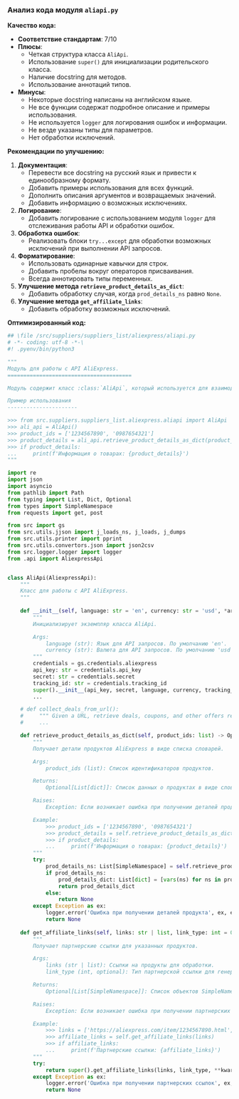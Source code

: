 ### **Анализ кода модуля `aliapi.py`**

**Качество кода:**

- **Соответствие стандартам**: 7/10
- **Плюсы**:
    - Четкая структура класса `AliApi`.
    - Использование `super()` для инициализации родительского класса.
    - Наличие docstring для методов.
    - Использование аннотаций типов.
- **Минусы**:
    - Некоторые docstring написаны на английском языке.
    - Не все функции содержат подробное описание и примеры использования.
    - Не используется `logger` для логирования ошибок и информации.
    - Не везде указаны типы для параметров.
    - Нет обработки исключений.

**Рекомендации по улучшению:**

1.  **Документация**:
    - Перевести все docstring на русский язык и привести к единообразному формату.
    - Добавить примеры использования для всех функций.
    - Дополнить описания аргументов и возвращаемых значений.
    - Добавить информацию о возможных исключениях.
2.  **Логирование**:
    - Добавить логирование с использованием модуля `logger` для отслеживания работы API и обработки ошибок.
3.  **Обработка ошибок**:
    - Реализовать блоки `try...except` для обработки возможных исключений при выполнении API запросов.
4.  **Форматирование**:
    - Использовать одинарные кавычки для строк.
    - Добавить пробелы вокруг операторов присваивания.
    - Всегда аннотировать типы переменных.
5.  **Улучшение метода `retrieve_product_details_as_dict`**:
    - Добавить обработку случая, когда `prod_details_ns` равно `None`.
6.  **Улучшение метода `get_affiliate_links`**:
    - Добавить обработку возможных исключений.

**Оптимизированный код:**

```python
## \file /src/suppliers/suppliers_list/aliexpress/aliapi.py
# -*- coding: utf-8 -*-\
#! .pyenv/bin/python3

"""
Модуль для работы с API AliExpress.
=======================================

Модуль содержит класс :class:`AliApi`, который используется для взаимодействия с API AliExpress для получения информации о товарах и партнерских ссылок.

Пример использования
----------------------

>>> from src.suppliers.suppliers_list.aliexpress.aliapi import AliApi
>>> ali_api = AliApi()
>>> product_ids = ['1234567890', '0987654321']
>>> product_details = ali_api.retrieve_product_details_as_dict(product_ids)
>>> if product_details:
...     print(f'Информация о товарах: {product_details}')
"""

import re
import json
import asyncio
from pathlib import Path
from typing import List, Dict, Optional
from types import SimpleNamespace
from requests import get, post

from src import gs
from src.utils.jjson import j_loads_ns, j_loads, j_dumps
from src.utils.printer import pprint
from src.utils.convertors.json import json2csv
from src.logger.logger import logger
from .api import AliexpressApi


class AliApi(AliexpressApi):
    """
    Класс для работы с API AliExpress.
    """
    
    def __init__(self, language: str = 'en', currency: str = 'usd', *args, **kwargs):
        """
        Инициализирует экземпляр класса AliApi.

        Args:
            language (str): Язык для API запросов. По умолчанию 'en'.
            currency (str): Валюта для API запросов. По умолчанию 'usd'.
        """
        credentials = gs.credentials.aliexpress
        api_key: str = credentials.api_key
        secret: str = credentials.secret
        tracking_id: str = credentials.tracking_id
        super().__init__(api_key, secret, language, currency, tracking_id)
        ...

    # def collect_deals_from_url():
    #     """ Given a URL, retrieve deals, coupons, and other offers received from AliExpress"""
    #     ...

    def retrieve_product_details_as_dict(self, product_ids: list) -> Optional[List[dict]]:
        """
        Получает детали продуктов AliExpress в виде списка словарей.

        Args:
            product_ids (list): Список идентификаторов продуктов.

        Returns:
            Optional[List[dict]]: Список данных о продуктах в виде словарей или None в случае ошибки.

        Raises:
            Exception: Если возникает ошибка при получении деталей продукта.

        Example:
            >>> product_ids = ['1234567890', '0987654321']
            >>> product_details = self.retrieve_product_details_as_dict(product_ids)
            >>> if product_details:
            ...     print(f'Информация о товарах: {product_details}')
        """
        try:
            prod_details_ns: List[SimpleNamespace] = self.retrieve_product_details(product_ids)
            if prod_details_ns:
                prod_details_dict: List[dict] = [vars(ns) for ns in prod_details_ns]
                return prod_details_dict
            else:
                return None
        except Exception as ex:
            logger.error('Ошибка при получении деталей продукта', ex, exc_info=True)
            return None
    
    def get_affiliate_links(self, links: str | list, link_type: int = 0, **kwargs) -> Optional[List[SimpleNamespace]]:
        """
        Получает партнерские ссылки для указанных продуктов.

        Args:
            links (str | list): Ссылки на продукты для обработки.
            link_type (int, optional): Тип партнерской ссылки для генерации. По умолчанию 0.

        Returns:
            Optional[List[SimpleNamespace]]: Список объектов SimpleNamespace, содержащих партнерские ссылки, или None в случае ошибки.

        Raises:
            Exception: Если возникает ошибка при получении партнерских ссылок.

        Example:
            >>> links = ['https://aliexpress.com/item/1234567890.html', 'https://aliexpress.com/item/0987654321.html']
            >>> affiliate_links = self.get_affiliate_links(links)
            >>> if affiliate_links:
            ...     print(f'Партнерские ссылки: {affiliate_links}')
        """
        try:
            return super().get_affiliate_links(links, link_type, **kwargs)
        except Exception as ex:
            logger.error('Ошибка при получении партнерских ссылок', ex, exc_info=True)
            return None